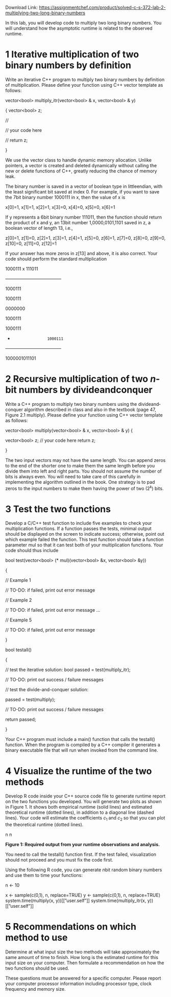 Download Link: https://assignmentchef.com/product/solved-c-s-372-lab-2-multiplying-two-long-binary-numbers
<br>






In this lab, you will develop code to multiply two long binary numbers. You will understand how the asymptotic runtime is related to the observed runtime.

<h1>1        Iterative multiplication of two binary numbers by definition</h1>

Write an iterative C++ program to multiply two binary numbers by definition of multiplication. Please define your function using C++ vector template as follows:

vector&lt;bool&gt; multiply_itr(vector&lt;bool&gt; &amp; x, vector&lt;bool&gt; &amp; y)

{ vector&lt;bool&gt; z;

//

// your code here

// return z;

}

We use the vector class to handle dynamic memory allocation. Unlike pointers, a vector is created and deleted dynamically without calling the new or delete functions of C++, greatly reducing the chance of memory leak.

The binary number is saved in a vector of boolean type in little­endian, with the least significant bit saved at index 0. For example, if you want to save the 7­bit binary number 1000111 in x, then the value of x is

x[0]=1, x[1]=1, x[2]=1, x[3]=0, x[4]=0, x[5]=0, x[6]=1

If y represents a 6­bit binary number 111011, then the function should return the product of x and y, an 13­bit number 1,0000,0101,1101 saved in z, a boolean vector of length 13, i.e.,

z[0]=1, z[1]=0, z[2]=1, z[3]=1, z[4]=1, z[5]=0, z[6]=1, z[7]=0, z[8]=0, z[9]=0, z[10]=0, z[11]=0, z[12]=1

If your answer has more zeros in z[13] and above, it is also correct. Your code should perform the standard multiplication

1000111 x     111011

————————————–

1000111

1000111

0000000

1000111

1000111

+                    1000111

————————————–

1000001011101

<h1>2        Recursive multiplication of two <em>n</em>­bit numbers by divide­and­conquer</h1>

Write a C++ program to multiply two binary numbers using the divide­and­conquer algorithm described in class and also in the textbook (page 47, Figure 2.1 multiply). Please define your function using C++ vector template as follows:

vector&lt;bool&gt; multiply(vector&lt;bool&gt; &amp; x, vector&lt;bool&gt; &amp; y) {

vector&lt;bool&gt; z; // your code here return z;

}

The two input vectors may not have the same length. You can append zeros to the end of the shorter one to make them the same length before you divide them into left and right parts. You should not assume the number of bits is always even. You will need to take care of this carefully in implementing the algorithm outlined in the book. One strategy is to pad zeros to the input numbers to make them having the power of two (2<em><sup>k</sup></em>) bits.

<h1>3        Test the two functions</h1>

Develop a C/C++ test function to include five examples to check your multiplication functions. If a function passes the tests, minimal output should be displayed on the screen to indicate success; otherwise, point out which example failed the function. This test function should take a function parameter mul so that it can test both of your multiplication functions. Your code should thus include

bool test(vector&lt;bool&gt; (* mul)(vector&lt;bool&gt; &amp;x, vector&lt;bool&gt; &amp;y))

{

// Example 1

// TO-DO: if failed, print out error message

// Example 2

// TO-DO: if failed, print out error message …

// Example 5

// TO-DO: if failed, print out error message

}

bool testall()

{

// test the iterative solution: bool passed = test(multiply_itr);

// TO-DO: print out success / failure messages

// test the divide-and-conquer solution:

passed = test(multiply);

// TO-DO: print out success / failure messages

return passed;

}

Your C++ program must include a main() function that calls the testall() function. When the program is compiled by a C++ compiler it generates a binary executable file that will run when invoked from the command line.

<h1>4        Visualize the runtime of the two methods</h1>

Develop R code inside your C++ source code file to generate runtime report on the two functions you developed. You will generate two plots as shown in Figure 1. It shows both empirical runtime (solid lines) and estimated theoretical runtime (dotted lines), in addition to a diagonal line (dashed lines). Your code will estimate the coefficients <em>c</em><sub>1 </sub>and <em>c</em><sub>2 </sub>so that you can plot the theoretical runtime (dotted lines).

n                                                                                          n

<strong>Figure 1: Required output from your runtime observations and analysis.</strong>

You need to call the testall() function first. If the test failed, visualization should not proceed and you must fix the code first.

Using the following R code, you can generate <em>n</em>­bit random binary numbers and use them to time your functions:

n &lt;- 10

x &lt;- sample(c(0,1), n, replace=TRUE) y &lt;- sample(c(0,1), n, replace=TRUE) system.time(multiply(x, y))[[”user.self”]] system.time(multiply_itr(x, y))[[”user.self”]]

<h1>5        Recommendations on which method to use</h1>

Determine at what input size the two methods will take approximately the same amount of time to finish. How long is the estimated runtime for this input size on your computer. Then formulate a recommendation on how the two functions should be used.

These questions must be answered for a specific computer. Please report your computer processor information including processor type, clock frequency and memory size.


